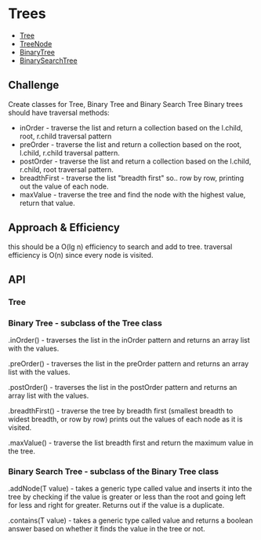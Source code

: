 # Trees
- [Tree](../src/main/java/code/challenges/tree/Tree.java)
- [TreeNode](../src/main/java/code/challenges/tree/TreeNode.java)
- [BinaryTree](../src/main/java/code/challenges/tree/BinaryTree.java)
- [BinarySearchTree](../src/main/java/code/challenges/tree/BinarySearchTree.java)

## Challenge
Create classes for Tree, Binary Tree and Binary Search Tree
Binary trees should have traversal methods: 
- inOrder - traverse the list and return a collection based on the l.child, root, r.child traversal pattern
- preOrder - traverse the list and return a collection based on the root, l.child, r.child traversal pattern.
- postOrder - traverse the list and return a collection based on the l.child, r.child, root traversal pattern.
- breadthFirst - traverse the list "breadth first" so.. row by row, printing out the value of each node.
- maxValue - traverse the tree and find the node with the highest value, return that value.



## Approach & Efficiency
this should be a O(lg n) efficiency to search and add to tree.
traversal efficiency is O(n) since every node is visited.


## API

### Tree

### Binary Tree - subclass of the Tree class

.inOrder() - traverses the list in the inOrder pattern and returns an array list with the values.

.preOrder() - traverses the list in the preOrder pattern and returns an array list with the values.

.postOrder() - traverses the list in the postOrder pattern and returns an array list with the values.

.breadthFirst() - traverse the tree by breadth first (smallest breadth to widest breadth, or row by row) prints out the values of each node as it is visited.

.maxValue() - traverse the list breadth first and return the maximum value in the tree.

### Binary Search Tree - subclass of the Binary Tree class

.addNode(T value) - takes a generic type called value and inserts it into the tree by checking if the value is greater or less than the root and going left for less and right for greater. Returns out if the value is a duplicate.

.contains(T value) - takes a generic type called value and returns a boolean answer based on whether it finds the value in the tree or not.

